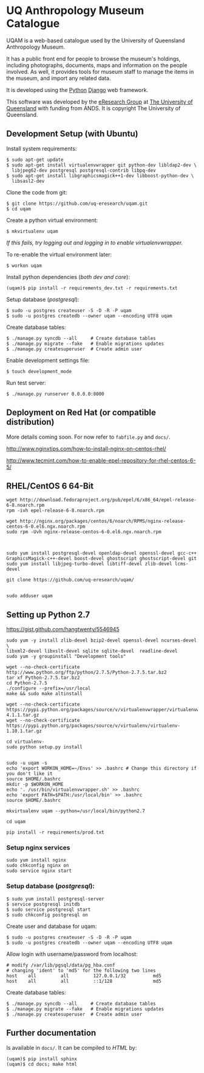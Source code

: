 # UQ Anthropology Museum Catalogue

UQAM is a web-based catalogue used by the University of Queensland Anthropology Museum.

It has a public front end for people to browse the museum's holdings, including photographs, documents, maps and information on the people involved. As well, it provides tools for museum staff to manage the items in the museum, and import any related data.

It is developed using the [Python][] [Django][] web framework.

This software was developed by the [eResearch Group][eResearch] at [The University of Queensland][uq] with funding from ANDS. It is copyright The University of Queensland.

  [Python]: http://www.python.org/
  [Django]: https://www.djangoproject.com/
  [eResearch]: http://www.itee.uq.edu.au/eresearch
  [uq]: http://www.uq.edu.au/

## Development Setup (with Ubuntu)

Install system requirements:

    $ sudo apt-get update
    $ sudo apt-get install virtualenvwrapper git python-dev libldap2-dev \
      libjpeg62-dev postgresql postgresql-contrib libpq-dev
    $ sudo apt-get install libgraphicsmagick++1-dev libboost-python-dev \
      libsasl2-dev

Clone the code from git:

    $ git clone https://github.com/uq-eresearch/uqam.git
    $ cd uqam

Create a python virtual environment:

    $ mkvirtualenv uqam

*If this fails, try logging out and logging in to enable virtualenvwrapper.*

To re-enable the virtual environment later:

    $ workon uqam

Install python dependencies (*both dev and core*):

    (uqam)$ pip install -r requirements_dev.txt -r requirements.txt

Setup database (*postgresql*):

    $ sudo -u postgres createuser -S -D -R -P uqam
    $ sudo -u postgres createdb --owner uqam --encoding UTF8 uqam

Create database tables:

    $ ./manage.py syncdb --all     # Create database tables
    $ ./manage.py migrate --fake   # Enable migrations updates
    $ ./manage.py createsuperuser  # Create admin user

Enable development settings file:

    $ touch development_mode

Run test server:

    $ ./manage.py runserver 0.0.0.0:8000


## Deployment on Red Hat (or compatible distribution)

More details coming soon. For now refer to `fabfile.py` and `docs/`.

http://www.nginxtips.com/how-to-install-nginx-on-centos-rhel/

http://www.tecmint.com/how-to-enable-epel-repository-for-rhel-centos-6-5/
## RHEL/CentOS 6 64-Bit ##

    wget http://download.fedoraproject.org/pub/epel/6/x86_64/epel-release-6-8.noarch.rpm
    rpm -ivh epel-release-6-8.noarch.rpm

    wget http://nginx.org/packages/centos/6/noarch/RPMS/nginx-release-centos-6-0.el6.ngx.noarch.rpm
    sudo rpm -Uvh nginx-release-centos-6-0.el6.ngx.noarch.rpm 



    sudo yum install postgresql-devel openldap-devel openssl-devel gcc-c++ GraphicsMagick-c++-devel boost-devel ghostscript ghostscript-devel git
    sudo yum install libjpeg-turbo-devel libtiff-devel zlib-devel lcms-devel

    git clone https://github.com/uq-eresearch/uqam/


    sudo adduser uqam

## Setting up Python 2.7
https://gist.github.com/hangtwenty/5546945

    sudo yum -y install zlib-devel bzip2-devel openssl-devel ncurses-devel \
    libxml2-devel libxslt-devel sqlite sqlite-devel  readline-devel
    sudo yum -y groupinstall "Development tools"

    wget --no-check-certificate http://www.python.org/ftp/python/2.7.5/Python-2.7.5.tar.bz2
    tar xf Python-2.7.5.tar.bz2 
    cd Python-2.7.5
    ./configure --prefix=/usr/local
    make && sudo make altinstall

    wget --no-check-certificate https://pypi.python.org/packages/source/v/virtualenvwrapper/virtualenvwrapper-4.1.1.tar.gz
    wget --no-check-certificate https://pypi.python.org/packages/source/v/virtualenv/virtualenv-1.10.1.tar.gz

    cd virtualenv-
    sudo python setup.py install


    sudo -u uqam -s
    echo 'export WORKON_HOME=~/Envs' >> .bashrc # Change this directory if you don't like it
    source $HOME/.bashrc
    mkdir -p $WORKON_HOME
    echo '. /usr/bin/virtualenvwrapper.sh' >> .bashrc
    echo 'export PATH=$PATH:/usr/local/bin' >> .bashrc
    source $HOME/.bashrc

    mkvirtualenv uqam --python=/usr/local/bin/python2.7

    cd uqam

    pip install -r requirements/prod.txt


### Setup nginx services

    sudo yum install nginx
    sudo chkconfig nginx on
    sudo service nginx start



### Setup database (*postgresql*):

    $ sudo yum install postgresql-server
    $ service postgresql initdb
    $ sudo service postgresql start
    $ sudo chkconfig postgresql on

Create user and database for uqam:

    $ sudo -u postgres createuser -S -D -R -P uqam
    $ sudo -u postgres createdb --owner uqam --encoding UTF8 uqam

Allow login with username/password from localhost:

    # modify /var/lib/pgsql/data/pg_hba.conf
    # changing 'ident' to 'md5' for the following two lines
    host    all         all         127.0.0.1/32          md5
    host    all         all         ::1/128               md5

Create database tables:

    $ ./manage.py syncdb --all     # Create database tables
    $ ./manage.py migrate --fake   # Enable migrations updates
    $ ./manage.py createsuperuser  # Create admin user

## Further documentation

Is available in `docs/`. It can be compiled to *HTML* by:

    (uqam)$ pip install sphinx
    (uqam)$ cd docs; make html

